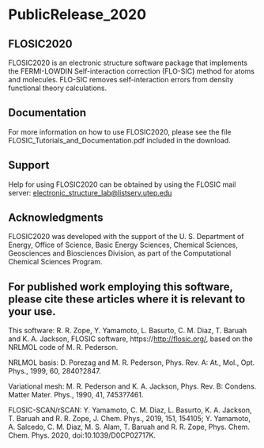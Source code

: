 # PublicRelease_2020
## FLOSIC2020

FLOSIC2020 is an electronic structure software package that implements the FERMI-LOWDIN Self-interaction correction (FLO-SIC) method for atoms and molecules.   FLO-SIC removes self-interaction errors from density functional theory calculations. 

## Documentation

For more information on how to use FLOSIC2020, please see the file FLOSIC_Tutorials_and_Documentation.pdf included in the download.

## Support

Help for using FLOSIC2020 can be obtained by using the FLOSIC mail server:  electronic_structure_lab@listserv.utep.edu

## Acknowledgments

FLOSIC2020 was developed with the support of the U. S. Department of Energy, Office of Science, Basic Energy Sciences, Chemical Sciences, Geosciences and Biosciences Division, as part of the Computational Chemical Sciences Program.

## For published work employing this software, please cite these articles where it is relevant to your use.          

This software: 
R. R. Zope, Y. Yamamoto, L. Basurto, C. M. Diaz, T. Baruah and K. A. Jackson, FLOSIC software, https://http://flosic.org/, based on the NRLMOL code of M. R. Pederson.                    

NRLMOL basis: 
D. Porezag and M. R. Pederson, Phys. Rev. A: At., Mol., Opt. Phys., 1999, 60, 2840?2847.

Variational mesh: 
M. R. Pederson and K. A. Jackson, Phys. Rev. B: Condens. Matter Mater. Phys., 1990, 41, 7453?7461.

FLOSIC-SCAN/rSCAN: 
Y. Yamamoto, C. M. Diaz, L. Basurto, K. A. Jackson, T. Baruah and R. R. Zope, J. Chem. Phys., 2019, 151, 154105; Y. Yamamoto, A. Salcedo, C. M. Diaz, M. S. Alam, T. Baruah and R. R. Zope, Phys. Chem. Chem. Phys. 2020, doi:10.1039/D0CP02717K.
